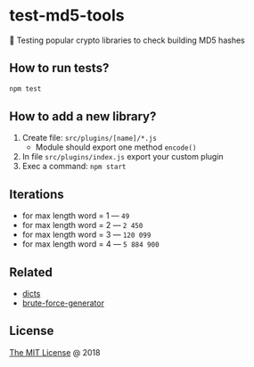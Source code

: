 # test-md5-tools

:ledger: Testing popular crypto libraries to check building MD5 hashes

## How to run tests?

```bash
npm test
```

## How to add a new library?

1. Create file: `src/plugins/[name]/*.js`
    + Module should export one method `encode()`
2. In file `src/plugins/index.js` export your custom plugin
3. Exec a command: `npm start`

## Iterations

* for max length word = 1 — `49`
* for max length word = 2 — `2 450`
* for max length word = 3 — `120 099`
* for max length word = 4 — `5 884 900`

## Related

* [dicts](https://github.com/piecioshka/dicts)
* [brute-force-generator](https://github.com/piecioshka/brute-force-generator)

## License

[The MIT License](http://piecioshka.mit-license.org) @ 2018
